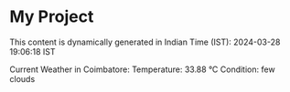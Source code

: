 # My Project

This content is dynamically generated in Indian Time (IST): 2024-03-28 19:06:18 IST


Current Weather in Coimbatore:
Temperature: 33.88 °C
Condition: few clouds
